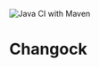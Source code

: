 ![Java CI with Maven](https://github.com/cloudyrock/changock/workflows/Java%20CI%20with%20Maven/badge.svg)
# Changock
